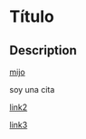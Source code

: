 # Título
## Description

[mijo](http://link.com)

soy una cita

[link2](http://link2.com/)

[link3](https://www.canva.com/error)